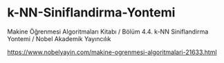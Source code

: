 # k-NN-Siniflandirma-Yontemi
Makine Öğrenmesi Algoritmaları Kitabı / Bölüm 4.4. k-NN Siniflandirma Yontemi / Nobel Akademik Yayıncılık

https://www.nobelyayin.com/makine-ogrenmesi-algoritmalari-21633.html
